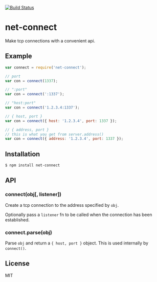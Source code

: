 
[![Build Status](https://circleci.com/gh/segmentio/net-connect.png?circle-token=e9452b79ec91e7630f5a65e7be03fcdbddd5079d)](https://circleci.com/gh/segmentio/net-connect)

# net-connect

  Make tcp connections with a convenient api.

## Example

```js
var connect = require('net-connect');

// port
var con = connect(1337);

// ":port"
var con = connect(':1337');

// "host:port"
var con = connect('1.2.3.4:1337');

// { host, port }
var con = connect({ host: '1.2.3.4', port: 1337 });

// { address, port }
// this is what you get from server.address()
var con = connect({ address: '1.2.3.4', port: 1337 });
```

## Installation

```bash
$ npm install net-connect
```

## API

### connect(obj[, listener])

  Create a tcp connection to the address specified by `obj`.

  Optionally pass a `listener` fn to be called when the connection has been
  established.

### connect.parse(obj)

  Parse `obj` and return a `{ host, port }` object. This is used internally
  by `connect()`.

## License

  MIT

